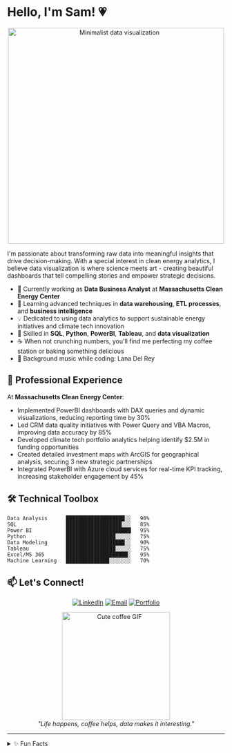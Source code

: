 # Hello, I'm Sam! 💗

<p align="center">
  <img src="https://media.giphy.com/media/L8K62iTDkzGX6/giphy.gif" width="500" alt="Minimalist data visualization">
</p>

I'm passionate about transforming raw data into meaningful insights that drive decision-making. With a special interest in clean energy analytics, I believe data visualization is where science meets art - creating beautiful dashboards that tell compelling stories and empower strategic decisions.

- 🔭 Currently working as **Data Business Analyst** at **Massachusetts Clean Energy Center**
- 🌱 Learning advanced techniques in **data warehousing**, **ETL processes**, and **business intelligence**
- 💡 Dedicated to using data analytics to support sustainable energy initiatives and climate tech innovation
- 🎯 Skilled in **SQL**, **Python**, **PowerBI**, **Tableau**, and **data visualization**
- ☕ When not crunching numbers, you'll find me perfecting my coffee station or baking something delicious
- 🎵 Background music while coding: Lana Del Rey

## 💼 Professional Experience

At **Massachusetts Clean Energy Center**:

- Implemented PowerBI dashboards with DAX queries and dynamic visualizations, reducing reporting time by 30%
- Led CRM data quality initiatives with Power Query and VBA Macros, improving data accuracy by 85%
- Developed climate tech portfolio analytics helping identify $2.5M in funding opportunities
- Created detailed investment maps with ArcGIS for geographical analysis, securing 3 new strategic partnerships
- Integrated PowerBI with Azure cloud services for real-time KPI tracking, increasing stakeholder engagement by 45%

## 🛠️ Technical Toolbox

```text
Data Analysis      ███████████████████░░   90%
SQL                ██████████████████░░░   85%
Power BI           █████████████████████   95%
Python             ████████████████░░░░░   75%
Data Modeling      ███████████████████░░   90%
Tableau            ████████████████░░░░░   75%
Excel/MS 365       ████████████████████░   95%
Machine Learning   ██████████████░░░░░░░   70%
```

## 📫 Let's Connect!

<p align="center">
  <a href="https://www.linkedin.com/in/samyukthakapoor"><img src="https://img.shields.io/badge/LinkedIn-0077B5?style=for-the-badge&logo=linkedin&logoColor=white" alt="LinkedIn"></a>
  <a href="mailto:raajeshkapoor.s@northeastern.edu"><img src="https://img.shields.io/badge/Email-D14836?style=for-the-badge&logo=gmail&logoColor=white" alt="Email"></a>
  <a href="https://www.datascienceportfol.io/Samyukthakapoor"><img src="https://img.shields.io/badge/Portfolio-000000?style=for-the-badge&logo=notion&logoColor=white" alt="Portfolio"></a>
</p>

<p align="center">
  <img src="https://media.giphy.com/media/LMcB8XospGZO8UQq87/giphy.gif" width="250" alt="Cute coffee GIF">
  <br>
  <em>"Life happens, coffee helps, data makes it interesting."</em>
</p>

---

<details>
  <summary>✨ Fun Facts</summary>
  <ul>
    <li>I have a dedicated coffee and matcha station that I love to film</li>
    <li>My baking specialty is tarts and tea cakes</li>
    <li>I spend weekends teaching kids to code and caring for my plants</li>
    <li>I can recite most episodes of Parks and Recreation</li>
  </ul>
</details>

<!--
**ProTip:** Remember to update this README as your skills and projects evolve!
-->
